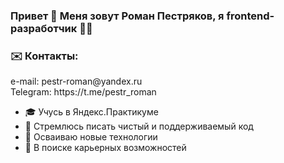 ### Привет 👋 Меня зовут Роман Пестряков, я frontend-разработчик 👨‍💻
<h3>✉️ Контакты:</h3>
e-mail: pestr-roman@yandex.ru</br>
Telegram: https://t.me/pestr_roman</br>

- 🎓 Учусь в Яндекс.Практикуме
- 💎 Стремлюсь писать чистый и поддерживаемый код
- 🚀 Осваиваю новые технологии
- 💼 В поиске карьерных возможностей
